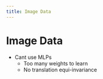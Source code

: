 ```yaml
---
title: Image Data
---
```


# Image Data
- Cant use MLPs 
	- Too many weights to learn
	- No translation equi-invariance




















